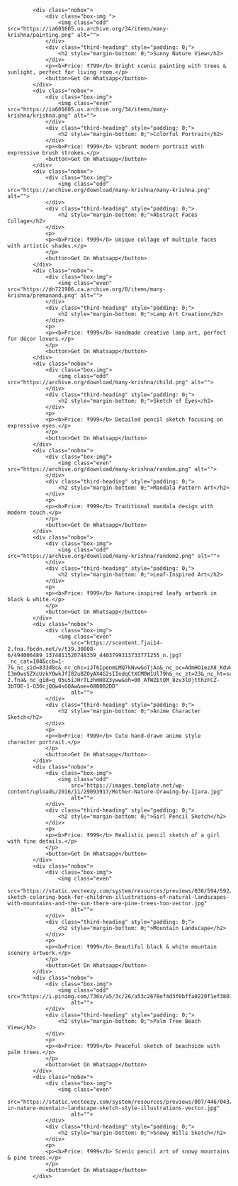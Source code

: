             <div class="nobox">
                <div class="box-img ">
                    <img class="odd" src="https://ia601605.us.archive.org/34/items/many-krishna/painting.png" alt="">
                </div>
                <div class="third-heading" style="padding: 0;">
                    <h2 style="margin-bottom: 0;">Sunny Nature View</h2>
                </div>
                <p><b>Price: ₹799</b> Bright scenic painting with trees & sunlight, perfect for living room.</p>
                <button>Get On Whatsapp</button>
            </div>
            <div class="nobox">
                <div class="box-img">
                    <img class="even" src="https://ia601605.us.archive.org/34/items/many-krishna/krishna.png" alt="">
                </div>
                <div class="third-heading" style="padding: 0;">
                    <h2 style="margin-bottom: 0;">Colorful Portrait</h2>
                </div>
                <p><b>Price: ₹999</b> Vibrant modern portrait with expressive brush strokes.</p>
                <button>Get On Whatsapp</button>
            </div>
            <div class="nobox">
                <div class="box-img">
                    <img class="odd" src="https://archive.org/download/many-krishna/many-krishna.png" alt="">
                </div>
                <div class="third-heading" style="padding: 0;">
                    <h2 style="margin-bottom: 0;">Abstract Faces Collage</h2>
                </div>
                <p>
                <p><b>Price: ₹999</b> Unique collage of multiple faces with artistic shades.</p>
                </p>
                <button>Get On Whatsapp</button>
            </div>
            <div class="nobox">
                <div class="box-img">
                    <img class="even" src="https://dn721906.ca.archive.org/0/items/many-krishna/premanand.png" alt="">
                </div>
                <div class="third-heading" style="padding: 0;">
                    <h2 style="margin-bottom: 0;">Lamp Art Creation</h2>
                </div>
                <p>
                <p><b>Price: ₹999</b> Handmade creative lamp art, perfect for décor lovers.</p>
                </p>
                <button>Get On Whatsapp</button>
            </div>
            <div class="nobox">
                <div class="box-img">
                    <img class="odd" src="https://archive.org/download/many-krishna/child.png" alt="">
                </div>
                <div class="third-heading" style="padding: 0;">
                    <h2 style="margin-bottom: 0;">Sketch of Eyes</h2>
                </div>
                <p>
                <p><b>Price: ₹999</b> Detailed pencil sketch focusing on expressive eyes.</p>
                </p>
                <button>Get On Whatsapp</button>
            </div>
            <div class="nobox">
                <div class="box-img">
                    <img class="even" src="https://archive.org/download/many-krishna/random.png" alt="">
                </div>
                <div class="third-heading" style="padding: 0;">
                    <h2 style="margin-bottom: 0;">Mandala Pattern Art</h2>
                </div>
                <p>
                <p><b>Price: ₹999</b> Traditional mandala design with modern touch.</p>
                </p>
                <button>Get On Whatsapp</button>
            </div>
            <div class="nobox">
                <div class="box-img">
                    <img class="odd" src="https://archive.org/download/many-krishna/random2.png" alt="">
                </div>
                <div class="third-heading" style="padding: 0;">
                    <h2 style="margin-bottom: 0;">Leaf-Inspired Art</h2>
                </div>
                <p>
                <p><b>Price: ₹999</b> Nature-inspired leafy artwork in black & white.</p>
                </p>
                <button>Get On Whatsapp</button>
            </div>
            <div class="nobox">
                <div class="box-img">
                    <img class="even"
                        src="https://scontent.fjai14-2.fna.fbcdn.net/v/t39.30808-6/494006489_1374811520748359_4403799313733771255_n.jpg?_nc_cat=104&ccb=1-7&_nc_sid=833d8c&_nc_ohc=iJT6IpenmLMQ7kNvwGoTjAo&_nc_oc=AdmHO1ezX8_KdvWfK0jSYKFsWK4PrKjUCcNe-I3mOwsSZXcUzkYOwkJfI82uBZOyAX4G2sIIndqCtXCM0W1Ul79h&_nc_zt=23&_nc_ht=scontent.fjai14-2.fna&_nc_gid=q_O5u5iJHrTLzhmH8Z3yww&oh=00_AfWZEtQM_8zv3l0jtthzFCZ-3b7OE-1-O30cjQQw4sGQAw&oe=68B0B2DD"
                        alt="">
                </div>
                <div class="third-heading" style="padding: 0;">
                    <h2 style="margin-bottom: 0;">Anime Character Sketch</h2>
                </div>
                <p>
                <p><b>Price: ₹999</b> Cute hand-drawn anime style character portrait.</p>
                </p>
                <button>Get On Whatsapp</button>
            </div>
            <div class="nobox">
                <div class="box-img">
                    <img class="odd"
                        src="https://images.template.net/wp-content/uploads/2016/11/29093917/Mother-Nature-Drawing-by-Ijara.jpg"
                        alt="">
                </div>
                <div class="third-heading" style="padding: 0;">
                    <h2 style="margin-bottom: 0;">Girl Pencil Sketch</h2>
                </div>
                <p>
                <p><b>Price: ₹999</b> Realistic pencil sketch of a girl with fine details.</p>
                </p>
                <button>Get On Whatsapp</button>
            </div>
            <div class="nobox">
                <div class="box-img">
                    <img class="even"
                        src="https://static.vecteezy.com/system/resources/previews/036/594/592/non_2x/simple-sketch-coloring-book-for-children-illustrations-of-natural-landscapes-with-mountains-and-the-sun-there-are-pine-trees-too-vector.jpg"
                        alt="">
                </div>
                <div class="third-heading" style="padding: 0;">
                    <h2 style="margin-bottom: 0;">Mountain Landscape</h2>
                </div>
                <p>
                <p><b>Price: ₹999</b> Beautiful black & white mountain scenery artwork.</p>
                </p>
                <button>Get On Whatsapp</button>
            </div>
            <div class="nobox">
                <div class="box-img">
                    <img class="odd" src="https://i.pinimg.com/736x/a5/3c/26/a53c2678ef4d3f0bffa0220f1ef3801f.jpg"
                        alt="">
                </div>
                <div class="third-heading" style="padding: 0;">
                    <h2 style="margin-bottom: 0;">Palm Tree Beach View</h2>
                </div>
                <p>
                <p><b>Price: ₹999</b> Peaceful sketch of beachside with palm trees.</p>
                </p>
                <button>Get On Whatsapp</button>
            </div>
            <div class="nobox">
                <div class="box-img">
                    <img class="even"
                        src="https://static.vecteezy.com/system/resources/previews/007/446/043/non_2x/camping-in-nature-mountain-landscape-sketch-style-illustrations-vector.jpg"
                        alt="">
                </div>
                <div class="third-heading" style="padding: 0;">
                    <h2 style="margin-bottom: 0;">Snowy Hills Sketch</h2>
                </div>
                <p>
                <p><b>Price: ₹999</b> Scenic pencil art of snowy mountains & pine trees.</p>
                </p>
                <button>Get On Whatsapp</button>
            </div>